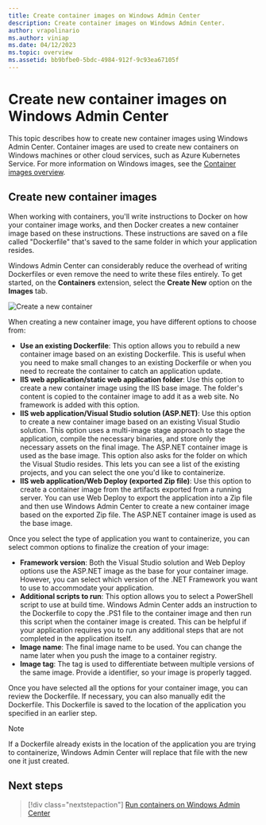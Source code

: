 ```yaml
---
title: Create container images on Windows Admin Center
description: Create container images on Windows Admin Center.
author: vrapolinario
ms.author: viniap
ms.date: 04/12/2023
ms.topic: overview
ms.assetid: bb9bfbe0-5bdc-4984-912f-9c93ea67105f
---
```

# Create new container images on Windows Admin Center

This topic describes how to create new container images using Windows Admin Center. Container images are used to create new containers on Windows machines or other cloud services, such as Azure Kubernetes Service. For more information on Windows images, see the [Container images overview](../about/index.md#container-images).

## Create new container images

When working with containers, you'll write instructions to Docker on how your container image works, and then Docker creates a new container image based on these instructions. These instructions are saved on a file called "Dockerfile" that's saved to the same folder in which your application resides.

Windows Admin Center can considerably reduce the overhead of writing Dockerfiles or even remove the need to write these files entirely. To get started, on the **Containers** extension, select the **Create New** option on the **Images** tab.

![Create a new container](./media/wac-create-new.png)

When creating a new container image, you have different options to choose from:

- **Use an existing Dockerfile**: This option allows you to rebuild a new container image based on an existing Dockerfile. This is useful when you need to make small changes to an existing Dockerfile or when you need to recreate the container to catch an application update.
- **IIS web application/static web application folder**: Use this option to create a new container image using the IIS base image. The folder's content is copied to the container image to add it as a web site. No framework is added with this option.
- **IIS web application/Visual Studio solution (ASP.NET)**: Use this option to create a new container image based on an existing Visual Studio solution. This option uses a multi-image stage approach to stage the application, compile the necessary binaries, and store only the necessary assets on the final image. The ASP.NET container image is used as the base image. This option also asks for the folder on which the Visual Studio resides. This lets you can see a list of the existing projects, and you can select the one you'd like to containerize.
- **IIS web application/Web Deploy (exported Zip file)**: Use this option to create a container image from the artifacts exported from a running server. You can use Web Deploy to export the application into a Zip file and then use Windows Admin Center to create a new container image based on the exported Zip file. The ASP.NET container image is used as the base image.

Once you select the type of application you want to containerize, you can select common options to finalize the creation of your image:

- **Framework version**: Both the Visual Studio solution and Web Deploy options use the ASP.NET image as the base for your container image. However, you can select which version of the .NET Framework you want to use to accommodate your application.
- **Additional scripts to run**: This option allows you to select a PowerShell script to use at build time. Windows Admin Center adds an instruction to the Dockerfile to copy the .PS1 file to the container image and then run this script when the container image is created. This can be helpful if your application requires you to run any additional steps that are not completed in the application itself.
- **Image name**: The final image name to be used. You can change the name later when you push the image to a container registry.
- **Image tag**: The tag is used to differentiate between multiple versions of the same image. Provide a identifier, so your image is properly tagged.

Once you have selected all the options for your container image, you can review the Dockerfile. If necessary, you can also manually edit the Dockerfile. This Dockerfile is saved to the location of the application you specified in an earlier step.

>[!Note]
>If a Dockerfile already exists in the location of the application you are trying to containerize, Windows Admin Center will replace that file with the new one it just created.

## Next steps

> [!div class="nextstepaction"]
> [Run containers on Windows Admin Center](./wac-containers.md)
